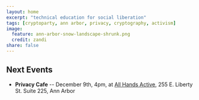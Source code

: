 ```yaml
---
layout: home
excerpt: "technical education for social liberation"
tags: [cryptoparty, ann arbor, privacy, cryptography, activism]
image:
  feature: ann-arbor-snow-landscape-shrunk.png
  credit: zandi
share: false
---
```


## Next Events
* **Privacy Cafe** -- December 9th, 4pm, at [All Hands Active][aha],
 255 E. Liberty St. Suite 225, Ann Arbor

[aha]: http://www.allhandsactive.org/
[ziggys]: http://ziggysypsi.com
